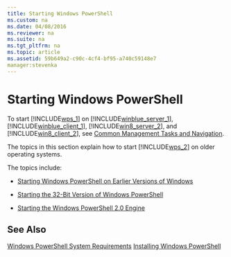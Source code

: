 ```yaml
---
title: Starting Windows PowerShell
ms.custom: na
ms.date: 04/08/2016
ms.reviewer: na
ms.suite: na
ms.tgt_pltfrm: na
ms.topic: article
ms.assetid: 59b649a2-c90c-4cf4-bf95-a740c59148e7
manager:stevenka
---
```

# Starting Windows PowerShell
To start [!INCLUDE[wps_1](../../Topics/Powershell_GetStart/includes/wps_1_md.md)] on [!INCLUDE[winblue_server_1](../../Topics/Powershell_GetStart/includes/winblue_server_1_md.md)], [!INCLUDE[winblue_client_1](../../Topics/Powershell_GetStart/includes/winblue_client_1_md.md)], [!INCLUDE[win8_server_2](../../Topics/Powershell_GetStart/includes/win8_server_2_md.md)], and [!INCLUDE[win8_client_2](../../Topics/Powershell_GetStart/includes/win8_client_2_md.md)], see [Common Management Tasks and Navigation](http://technet.microsoft.com/library/hh831491.aspx).

The topics in this section explain how to start [!INCLUDE[wps_2](../../Topics/Powershell_GetStart/includes/wps_2_md.md)] on older operating systems.

The topics include:

-   [Starting Windows PowerShell on Earlier Versions of Windows](../../Topics/Powershell_GetStart/Starting-Windows-PowerShell-on-Earlier-Versions-of-Windows.md)

-   [Starting the 32-Bit Version of Windows PowerShell](../../Topics/Powershell_GetStart/Starting-the-32-Bit-Version-of-Windows-PowerShell.md)

-   [Starting the Windows PowerShell 2.0 Engine](../../Topics/Powershell_GetStart/Starting-the-Windows-PowerShell-2.0-Engine.md)

## See Also
[Windows PowerShell System Requirements](../../Topics/Powershell_GetStart/Windows-PowerShell-System-Requirements.md)
[Installing Windows PowerShell](../../Topics/Powershell_GetStart/Installing-Windows-PowerShell.md)

